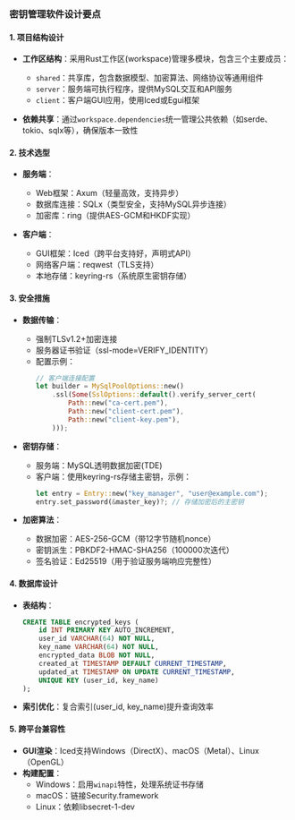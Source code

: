 ### 密钥管理软件设计要点

#### 1. 项目结构设计
- **工作区结构**：采用Rust工作区(workspace)管理多模块，包含三个主要成员：
  - `shared`：共享库，包含数据模型、加密算法、网络协议等通用组件
  - `server`：服务端可执行程序，提供MySQL交互和API服务
  - `client`：客户端GUI应用，使用Iced或Egui框架

- **依赖共享**：通过`workspace.dependencies`统一管理公共依赖（如serde、tokio、sqlx等），确保版本一致性

#### 2. 技术选型
- **服务端**：
  - Web框架：Axum（轻量高效，支持异步）
  - 数据库连接：SQLx（类型安全，支持MySQL异步连接）
  - 加密库：ring（提供AES-GCM和HKDF实现）

- **客户端**：
  - GUI框架：Iced（跨平台支持好，声明式API）
  - 网络客户端：reqwest（TLS支持）
  - 本地存储：keyring-rs（系统原生密钥存储）

#### 3. 安全措施
- **数据传输**：
  - 强制TLSv1.2+加密连接
  - 服务器证书验证（ssl-mode=VERIFY_IDENTITY）
  - 配置示例：
    ```rust
    // 客户端连接配置
    let builder = MySqlPoolOptions::new()
        .ssl(Some(SslOptions::default().verify_server_cert(
            Path::new("ca-cert.pem"),
            Path::new("client-cert.pem"),
            Path::new("client-key.pem"),
        )));
    ```

- **密钥存储**：
  - 服务端：MySQL透明数据加密(TDE)
  - 客户端：使用keyring-rs存储主密钥，示例：
    ```rust
    let entry = Entry::new("key_manager", "user@example.com");
    entry.set_password(&master_key)?; // 存储加密后的主密钥
    ```

- **加密算法**：
  - 数据加密：AES-256-GCM（带12字节随机nonce）
  - 密钥派生：PBKDF2-HMAC-SHA256（100000次迭代）
  - 签名验证：Ed25519（用于验证服务端响应完整性）

#### 4. 数据库设计
- **表结构**：
  ```sql
  CREATE TABLE encrypted_keys (
      id INT PRIMARY KEY AUTO_INCREMENT,
      user_id VARCHAR(64) NOT NULL,
      key_name VARCHAR(64) NOT NULL,
      encrypted_data BLOB NOT NULL,
      created_at TIMESTAMP DEFAULT CURRENT_TIMESTAMP,
      updated_at TIMESTAMP ON UPDATE CURRENT_TIMESTAMP,
      UNIQUE KEY (user_id, key_name)
  );
  ```
- **索引优化**：复合索引(user_id, key_name)提升查询效率

#### 5. 跨平台兼容性
- **GUI渲染**：Iced支持Windows（DirectX）、macOS（Metal）、Linux（OpenGL）
- **构建配置**：
  - Windows：启用`winapi`特性，处理系统证书存储
  - macOS：链接Security.framework
  - Linux：依赖libsecret-1-dev